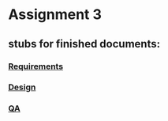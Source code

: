 # Assignment 3 #
## stubs for finished documents: ##
### [Requirements](http://mindblaster.googlecode.com/files/Group-3-Requirements-PHASE1.doc) ###
### [Design](http://mindblaster.googlecode.com/files/Group-3-Design-PHASE1.doc) ###
### [QA](http://mindblaster.googlecode.com/files/Group-3-QA-PHASE1.doc) ###